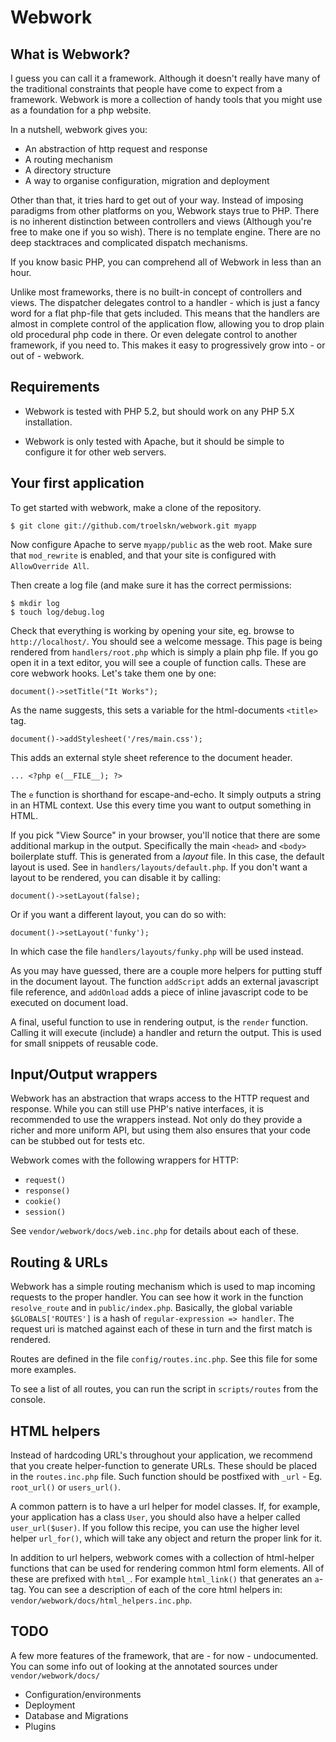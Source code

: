 Webwork
==

What is Webwork?
--

I guess you can call it a framework. Although it doesn't really have many of the traditional constraints that people have come to expect from a framework. Webwork is more a collection of handy tools that you might use as a foundation for a php website.

In a nutshell, webwork gives you:

* An abstraction of http request and response
* A routing mechanism
* A directory structure
* A way to organise configuration, migration and deployment

Other than that, it tries hard to get out of your way. Instead of imposing paradigms from other platforms on you, Webwork stays true to PHP. There is no inherent distinction between controllers and views (Although you're free to make one if you so wish). There is no template engine. There are no deep stacktraces and complicated dispatch mechanisms.

If you know basic PHP, you can comprehend all of Webwork in less than an hour.

Unlike most frameworks, there is no built-in concept of controllers and views. The dispatcher delegates control to a handler - which is just a fancy word for a flat php-file that gets included. This means that the handlers are almost in complete control of the application flow, allowing you to drop plain old procedural php code in there. Or even delegate control to another framework, if you need to. This makes it easy to progressively grow into - or out of - webwork.

Requirements
--

* Webwork is tested with PHP 5.2, but should work on any PHP 5.X installation.

* Webwork is only tested with Apache, but it should be simple to configure it for other web servers.

Your first application
--

To get started with webwork, make a clone of the repository.

    $ git clone git://github.com/troelskn/webwork.git myapp

Now configure Apache to serve `myapp/public` as the web root. Make sure that `mod_rewrite` is enabled, and that your site is configured with `AllowOverride All`.

Then create a log file (and make sure it has the correct permissions:

    $ mkdir log
    $ touch log/debug.log

Check that everything is working by opening your site, eg. browse to `http://localhost/`. You should see a welcome message. This page is being rendered from `handlers/root.php` which is simply a plain php file. If you go open it in a text editor, you will see a couple of function calls. These are core webwork hooks. Let's take them one by one:

    document()->setTitle("It Works");

As the name suggests, this sets a variable for the html-documents `<title>` tag.

    document()->addStylesheet('/res/main.css');

This adds an external style sheet reference to the document header.

    ... <?php e(__FILE__); ?>

The `e` function is shorthand for escape-and-echo. It simply outputs a string in an HTML context. Use this every time you want to output something in HTML.

If you pick "View Source" in your browser, you'll notice that there are some additional markup in the output. Specifically the main `<head>` and `<body>` boilerplate stuff. This is generated from a *layout*  file. In this case, the default layout is used. See in `handlers/layouts/default.php`. If you don't want a layout to be rendered, you can disable it by calling:

    document()->setLayout(false);

Or if you want a different layout, you can do so with:

    document()->setLayout('funky');

In which case the file `handlers/layouts/funky.php` will be used instead.

As you may have guessed, there are a couple more helpers for putting stuff in the document layout. The function `addScript` adds an external javascript file reference, and `addOnload` adds a piece of inline javascript code to be executed on document load.

A final, useful function to use in rendering output, is the `render` function. Calling it will execute (include) a handler and return the output. This is used for small snippets of reusable code.

Input/Output wrappers
---

Webwork has an abstraction that wraps access to the HTTP request and response. While you can still use PHP's native interfaces, it is recommended to use the wrappers instead. Not only do they provide a richer and more uniform API, but using them also ensures that your code can be stubbed out for tests etc.

Webwork comes with the following wrappers for HTTP:

* `request()`
* `response()`
* `cookie()`
* `session()`

See `vendor/webwork/docs/web.inc.php` for details about each of these.

Routing & URLs
---

Webwork has a simple routing mechanism which is used to map incoming requests to the proper handler. You can see how it work in the function `resolve_route` and in `public/index.php`. Basically, the global variable `$GLOBALS['ROUTES']` is a hash of `regular-expression => handler`. The request uri is matched against each of these in turn and the first match is rendered.

Routes are defined in the file `config/routes.inc.php`. See this file for some more examples.

To see a list of all routes, you can run the script in `scripts/routes` from the console.

HTML helpers
---

Instead of hardcoding URL's throughout your application, we recommend that you create helper-function to generate URLs. These should be placed in the `routes.inc.php` file. Such function should be postfixed with `_url` - Eg. `root_url()` or `users_url()`.

A common pattern is to have a url helper for model classes. If, for example, your application has a class `User`, you should also have a helper called `user_url($user)`. If you follow this recipe, you can use the higher level helper `url_for()`, which will take any object and return the proper link for it.

In addition to url helpers, webwork comes with a collection of html-helper functions that can be used for rendering common html form elements. All of these are prefixed with `html_`. For example `html_link()` that generates an `a`-tag. You can see a description of each of the core html helpers in: `vendor/webwork/docs/html_helpers.inc.php`.


TODO
--

A few more features of the framework, that are - for now - undocumented. You can some info out of looking at the annotated sources under `vendor/webwork/docs/`

* Configuration/environments
* Deployment
* Database and Migrations
* Plugins
